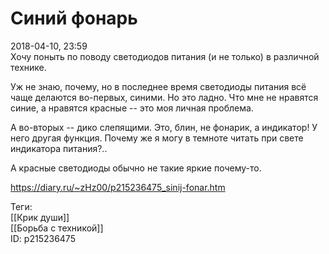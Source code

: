 Синий фонарь
=============

   
 2018-04-10, 23:59   
  Хочу поныть по поводу светодиодов питания (и не только) в различной технике.   
   
 Уж не знаю, почему, но в последнее время светодиоды питания всё чаще делаются во-первых, синими. Но это ладно. Что мне не нравятся синие, а нравятся красные -- это моя личная проблема.   
   
 А во-вторых -- дико слепящими. Это, блин, не фонарик, а индикатор! У него другая функция. Почему же я могу в темноте читать при свете индикатора питания?..   
   
 А красные светодиоды обычно не такие яркие почему-то.   
    
 <https://diary.ru/~zHz00/p215236475_sinij-fonar.htm>   
   
 Теги:   
 [[Крик души]]   
 [[Борьба с техникой]]   
 ID: p215236475